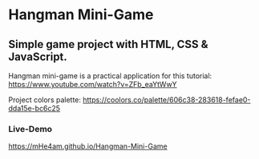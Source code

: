 # Hangman Mini-Game
## Simple game project with HTML, CSS & JavaScript.

Hangman mini-game is a practical application for this tutorial:
https://www.youtube.com/watch?v=ZFb_eaYtWwY

Project colors palette:
https://coolors.co/palette/606c38-283618-fefae0-dda15e-bc6c25

### Live-Demo
https://mHe4am.github.io/Hangman-Mini-Game